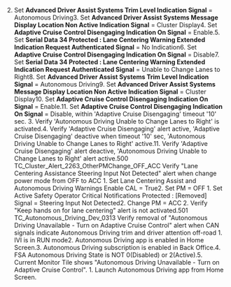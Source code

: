 2. Set **Advanced Driver Assist Systems Trim Level Indication Signal** = Autonomous Driving3. Set **Advanced Driver Assist Systems Message Display Location Non Active Indication Signal** = Cluster Display4. Set **Adaptive Cruise Control Disengaging Indication On Signal** = Enable.5. Set **Serial Data 34 Protected : Lane Centering Warning Extended Indication Request Authenticated Signal** = No Indication6. Set **Adaptive Cruise Control Disengaging Indication On Signal** = Disable7. Set **Serial Data 34 Protected : Lane Centering Warning Extended Indication Request Authenticated Signal** = Unable to Change Lanes to Right8. Set **Advanced Driver Assist Systems Trim Level Indication Signal** = Autonomous Driving9. Set **Advanced Driver Assist Systems Message Display Location Non Active Indication Signal** = Cluster Display10. Set **Adaptive Cruise Control Disengaging Indication On Signal** = Enable.11. Set **Adaptive Cruise Control Disengaging Indication On Signal** = Disable, within 'Adaptive Cruise Disengaging' timeout '10' sec. 3. Verify 'Autonomous Driving Unable to Change Lanes to Right' is activated.4. Verify 'Adaptive Cruise Disengaging' alert active, 'Adaptive Cruise Disengaging' deactive when timeout '10' sec, 'Autonomous Driving Unable to Change Lanes to Right' active.11. Verify 'Adaptive Cruise Disengaging' alert deactive, 'Autonomous Driving Unable to Change Lanes to Right' alert active.500 TC_Cluster_Alert_2263_OtherPMChange_OFF_ACC Verify "Lane Centering Assistance Steering Input Not Detected" alert when change power mode from OFF to ACC 1. Set Lane Centering Assist and Autonomous Driving Warnings Enable CAL = True2. Set PM = OFF 1. Set Active Safety Operator Critical Notifications Protected : [Removed] Signal = Steering Input Not Detected2. Change PM = ACC 2. Verify "Keep hands on for lane centering" alert is not activated.501 TC_Autonomous_Driving_Dev_0313 Verify removal of "Autonomous Driving Unavailable - Turn on Adaptive Cruise Control" alert when CAN signals indicate Autonomous Driving trim and driver attention off-road 1. IVI is in RUN mode2. Autonomous Driving app is enabled in Home Screen.3. Autonomous Driving subscription is enabled in Back Office.4. FSA Autonomous Driving State is NOT 0(Disabled) or 2(Active).5. Current Monitor Tile shows "Autonomous Driving Unavailable - Turn on Adaptive Cruise Control". 1. Launch Autonomous Driving app from Home Screen.